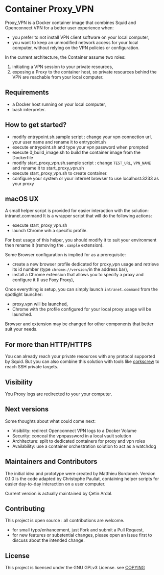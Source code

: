 # Container Proxy_VPN

Proxy_VPN is a Docker container image that combines Squid and Openconnect VPN for a better user experience when:

- you prefer to not install VPN client software on your local computer,
- you want to keep an unmodified network access for your local computer, without relying on the VPN policies or configuration.

In the current architecture, the Container assume two roles:

1. initiating a VPN session to your private resources,
2. exposing a Proxy to the container host, so private resources behind the VPN are reachable from your local computer.

## Requirements

- a Docker host running on your local computer,
- bash interpreter.

## How to get started?

- modify entrypoint.sh.sample script : change your vpn connection url, your user name and rename it to entrypoint.sh 
- execute entrypoint.sh and type your vpn password when prompted
- execute 0_build_image.sh to build the container image from the Dockerfile
- modify start_proxy_vpn.sh.sample script : change `TEST_URL`, `VPN_NAME` and rename it to start_proxy_vpn.sh
- execute start_proxy_vpn.sh to create container.
- configure your system or your internet browser to use localhost:3233 as your proxy

## macOS UX

A small helper script is provided for easier interaction with the solution: intranet.command
It is a wrapper script that will do the following actions:

- execute start_proxy_vpn.sh
- launch Chrome wih a specific profile.

For best usage of this helper, you should modify it to suit your environment then rename it (removing the `.sample` extension).

Some Browser configuration is implied for as a prerequisite:

- create a new browser profile dedicated for proxy_vpn usage and retrieve its id number (type `chrome://version/`in the address bar),
- install a Chrome extension that allows you to specify a proxy and configure it (I use Foxy Proxy), 

Once everything is setup, you can simply launch `intranet.command` from the spotlight launcher:

- proxy_vpn will be launched,
- Chrome with the profile configured for your local proxy usage will be launched.

Browser and extension may be changed for other components that better suit your needs.

## For more than HTTP/HTTPS

You can already reach your private resources with any protocol supported by Squid. But you can also combine this solution with tools like [corkscrew](https://github.com/bryanpkc/corkscrew) to reach SSH private targets.

## Visibility

You Proxy logs are redirected to your your computer.

## Next versions

Some thoughts about what could come next:

- Visibility: redirect Openconnect VPN logs to a Docker Volume
- Security: conceal the vpnpassword in a local vault solution
- Architecture: split to dedicated containers for proxy and vpn roles
- Availability: use a container orchestration solution to act as a watchdog 

## Maintainers and Contributors

The initial idea and prototype were created by Matthieu Bordonné.
Version 0.1.0 is the code adapted by Christophe Pauliat, containing helper scripts for easier day-to-day interaction on a user computer.

Current version is actually maintained by Çetin Ardal.

## Contributing

This project is open source : all contributions are welcome.

- for small typo/enhancement, just Fork and submit a Pull Request,
- for new features or substential changes, please open an issue first to discuss about the intended change.

## License

This project is licensed under the GNU GPLv3 License. see [COPYING](./COPYING)